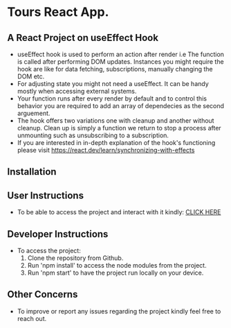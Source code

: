 # Tours React App.
## A React Project on useEffect Hook
- useEffect hook is used to perform an action after render i.e The function is called after performing DOM updates. Instances you might require the hook are like for data fetching, subscriptions, manually changing the DOM etc.
- For adjusting state you might not need a useEffect. It can be handy mostly when accessing external systems.
- Your function runs after every render by default and to control this behavior you are required to add an array of dependecies as the second arguement.
- The hook offers two variations one with cleanup and another without cleanup. Clean up is simply a function we return to stop a process after unmounting such as unsubscribing to a subscription.
- If you are interested in in-depth explanation of the hook's functioning please visit https://react.dev/learn/synchronizing-with-effects

## Installation
## User Instructions
- To be able to access the project and interact with it kindly: <a href="https://unrivaled-begonia-3edc95.netlify.app/">CLICK HERE </a>

## Developer Instructions
- To access the project:
  1) Clone the repository from Github.
  2) Run 'npm install' to access the node modules from the project.
  3) Run 'npm start' to have the project run locally on your device.

## Other Concerns
- To improve or report any issues regarding the project kindly feel free to reach out.
